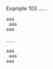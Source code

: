 Example 103
......

   ```
   aaa
    aaa
  aaa
   ```

......

<pre><code>aaa
 aaa
aaa
</code></pre>
